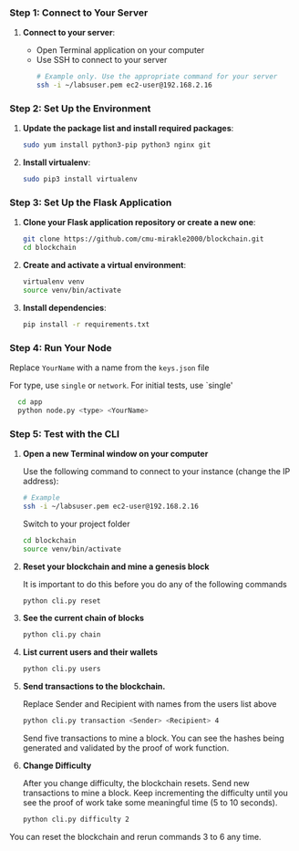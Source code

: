 

### Step 1: Connect to Your Server

1. **Connect to your server**:

   - Open Terminal application on your computer
   - Use SSH to connect to your server
     ```bash
     # Example only. Use the appropriate command for your server
     ssh -i ~/labsuser.pem ec2-user@192.168.2.16
     ```

### Step 2: Set Up the Environment
1. **Update the package list and install required packages**:
   ```bash
   sudo yum install python3-pip python3 nginx git
   ```
   
2. **Install virtualenv**:
   ```bash
   sudo pip3 install virtualenv
   ```

### Step 3: Set Up the Flask Application
1. **Clone your Flask application repository or create a new one**:
   ```bash
   git clone https://github.com/cmu-mirakle2000/blockchain.git
   cd blockchain
   ```

2. **Create and activate a virtual environment**:
   ```bash
   virtualenv venv
   source venv/bin/activate
   ```

3. **Install dependencies**:
   
   ```bash
   pip install -r requirements.txt
   ```

### Step 4: Run Your Node

Replace `YourName` with a name from the `keys.json` file

For type, use `single` or `network`. For initial tests, use `single'
 
   ```bash
     cd app
     python node.py <type> <YourName>
   ```

### Step 5: Test with the CLI


1. **Open a new Terminal window on your computer**
   
   Use the following command to connect to your instance (change the IP address):
     ```bash
     # Example
     ssh -i ~/labsuser.pem ec2-user@192.168.2.16
     ```
   Switch to your project folder
      ```bash
      cd blockchain
      source venv/bin/activate
      ```
2. **Reset your blockchain and mine a genesis block**
   
   It is important to do this before you do any of the following commands

      ```bash 
      python cli.py reset
      ```
3. **See the current chain of blocks**
      ```bash
      python cli.py chain
      ```
4. **List current users and their wallets**
      ```bash
      python cli.py users
      ```
5. **Send transactions to the blockchain.**

   Replace Sender and Recipient with names from the users list above
      ```bash
      python cli.py transaction <Sender> <Recipient> 4
      ```
   Send five transactions to mine a block. You can see the hashes being generated and validated by the proof of work function. 

6. **Change Difficulty**
   
   After you change difficulty, the blockchain resets. Send new transactions to mine a block. Keep incrementing the difficulty until you see the proof of work take some meaningful time (5 to 10 seconds). 
      ```bash
      python cli.py difficulty 2
      ```

You can reset the blockchain and rerun commands 3 to 6 any time. 


